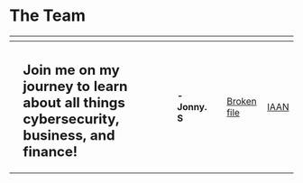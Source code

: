 # The Team

<table data-card-size="large" data-view="cards" data-full-width="true"><thead><tr><th></th><th></th><th></th><th></th><th data-hidden data-card-cover data-type="files"></th><th data-hidden data-card-target data-type="content-ref"></th></tr></thead><tbody><tr><td></td><td><h2><strong>Join me on my journey to learn about all things cybersecurity, business, and finance!</strong></h2></td><td><h4>- Jonny. S</h4></td><td></td><td><a href="broken-reference">Broken file</a></td><td><a href="https://app.gitbook.com/o/A9NqrI51qIpICMxo0hd5/s/O83i6LnWvXZ3xC1GOWkh/">IAAN</a></td></tr></tbody></table>
